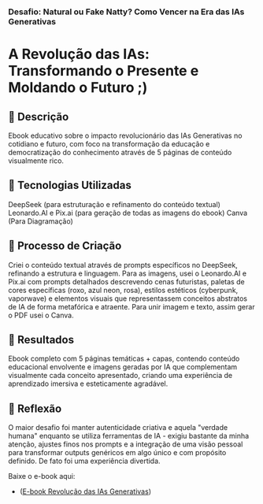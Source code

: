 ### Desafio: Natural ou Fake Natty? Como Vencer na Era das IAs Generativas

# A Revolução das IAs: Transformando o Presente e Moldando o Futuro ;)

## 📒 Descrição
Ebook educativo sobre o impacto revolucionário das IAs Generativas no cotidiano e futuro, com foco na transformação da educação e democratização do conhecimento através de 5 páginas de conteúdo visualmente rico.

## 🤖 Tecnologias Utilizadas
DeepSeek (para estruturação e refinamento do conteúdo textual)
Leonardo.AI e Pix.ai (para geração de todas as imagens do ebook)
Canva (Para Diagramação)

## 🧐 Processo de Criação
Criei o conteúdo textual através de prompts específicos no DeepSeek, refinando a estrutura e linguagem. Para as imagens, usei o Leonardo.AI e Pix.ai com prompts detalhados descrevendo cenas futuristas, paletas de cores específicas (roxo, azul neon, rosa), estilos estéticos (cyberpunk, vaporwave) e elementos visuais que representassem conceitos abstratos de IA de forma metafórica e atraente. Para unir imagem e texto, assim gerar o PDF usei o Canva.

## 🚀 Resultados
Ebook completo com 5 páginas temáticas + capas, contendo conteúdo educacional envolvente e imagens geradas por IA que complementam visualmente cada conceito apresentado, criando uma experiência de aprendizado imersiva e esteticamente agradável.

## 💭 Reflexão
O maior desafio foi manter autenticidade criativa e aquela "verdade humana" enquanto se utiliza ferramentas de IA - exigiu bastante da minha atenção, ajustes finos nos prompts e a integração de uma visão pessoal para transformar outputs genéricos em algo único e com propósito definido. De fato foi uma experiência divertida.

Baixe o e-book aqui: 
- ([E-book Revolução das IAs Generativas](https://github.com/KosumeAlan/lab-natty-or-not/blob/main/A%20Revolu%C3%A7ao%20das%20IAs%20transf.pdf))

